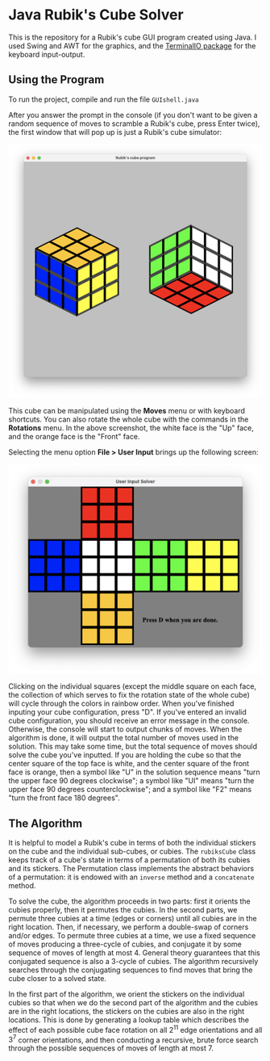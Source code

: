 Java Rubik's Cube Solver
=======

This is the repository for a Rubik's cube GUI program created using Java.
I used Swing and AWT for the graphics, and the [TerminalIO package](https://mathbits.com/MathBits/Java/UsingJBuilder/Install.htm) for the keyboard input-output.

## Using the Program

To run the project, compile and run the file `GUIshell.java` 

After you answer the prompt in the console (if you don't want to be given a random sequence of moves to scramble a Rubik's cube, press Enter twice), the first window that will pop up is just a Rubik's cube simulator:

![Rubik's Cube Simluator](First_Interface.png)

This cube can be manipulated using the **Moves** menu or with keyboard shortcuts.
You can also rotate the whole cube with the commands in the **Rotations** menu.
In the above screenshot, the white face is the "Up" face, and the orange face is the "Front" face.

Selecting the menu option **File > User Input** brings up the following screen:

![Rubik's Cube Solver Input Screen](Second_Interface.png)

Clicking on the individual squares (except the middle square on each face, the collection of which serves to fix the rotation state of the whole cube) will cycle through the colors in rainbow order.
When you've finished inputing your cube configuration, press "D".
If you've entered an invalid cube configuration, you should receive an error message in the console.
Otherwise, the console will start to output chunks of moves.
When the algorithm is done, it will output the total number of moves used in the solution.
This may take some time, but the total sequence of moves should solve the cube you've inputted.
If you are holding the cube so that the center square of the top face is white, and the center square of the front face is orange, then a symbol like "U" in the solution sequence means "turn the upper face 90 degrees clockwise"; a symbol like "UI" means "turn the upper face 90 degrees counterclockwise"; and a symbol like "F2" means "turn the front face 180 degrees".

## The Algorithm

It is helpful to model a Rubik's cube in terms of both the individual stickers on the cube and the individual sub-cubes, or cubies.
The `rubiksCube` class keeps track of a cube's state in terms of a permutation of both its cubies and its stickers.
The Permutation class implements the abstract behaviors of a permutation: it is endowed with an `inverse` method and a `concatenate` method.

To solve the cube, the algorithm proceeds in two parts: first it orients the cubies properly, then it permutes the cubies.
In the second parts, we permute three cubies at a time (edges or corners) until all cubies are in the right location.
Then, if necessary, we perform a double-swap of corners and/or edges.
To permute three cubies at a time, we use a fixed sequence of moves producing a three-cycle of cubies, and conjugate it by some sequence of moves of length at most 4.
General theory guarantees that this conjugated sequence is also a 3-cycle of cubies.
The algorithm recursively searches through the conjugating sequences to find moves that bring the cube closer to a solved state.

In the first part of the algorithm, we orient the stickers on the individual cubies so that when we do the second part of the algorithm and the cubies are in the right locations, the stickers on the cubies are also in the right locations.
This is done by generating a lookup table which describes the effect of each possible cube face rotation on all $2^{11}$ edge orientations and all $3^7$ corner orientations, and then conducting a recursive, brute force search through the possible sequences of moves of length at most 7.






